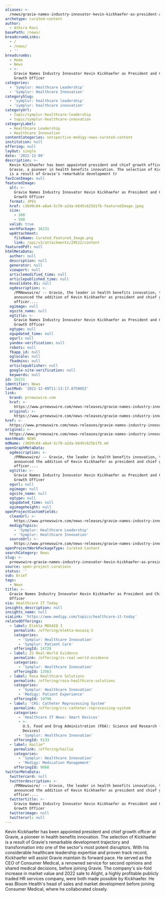 ```yaml
---
aliases: >-
  /news/gravie-names-industry-innovator-kevin-kickhaefer-as-president-and-chief-growth-officer
archetype: curated-content
author:
  - Athira Ravi
basePath: /news/
breadcrumbLinks:
  - /
  - /news/
  - ''
breadcrumbs:
  - Home
  - News
  - >-
    Gravie Names Industry Innovator Kevin Kickhaefer as President and Chief
    Growth Officer
categories:
  - 'Symplur: Healthcare Leadership'
  - 'Symplur: Healthcare Innovation'
categorySlug:
  - 'symplur: healthcare leadership'
  - 'symplur: healthcare innovation'
categoryUrl:
  - topic/symplur-healthcare-leadership
  - topic/symplur-healthcare-innovation
categoryLabel:
  - Healthcare Leadership
  - Healthcare Innovation
contentCategories: netspective-medigy-news-curated-content
institution: null
offering: null
layOut: single
date: '2022-12-09'
description: >-
  Kevin Kickhaefer has been appointed president and chief growth officer at
  Gravie, a pioneer in health benefits innovation. The selection of Kickhaefer
  is a result of Gravie's remarkable development tr
favIconImage: null
featuredImage:
  alt: >-
    Gravie Names Industry Innovator Kevin Kickhaefer as President and Chief
    Growth Officer
  format: JPEG
  href: c3699c84-a8a4-5c78-a2da-b645c625b1fb-featuredImage.jpeg
  size:
    - 300
    - 590
  valid: true
  workPackage: 16231
  wpAttachment:
    fileName: Curated_Featured_Image.png
    link: /api/v3/attachments/29522/content
featuredPdf: null
htmlMetaData:
  author: null
  description: null
  generator: null
  viewport: null
  articlemodified_time: null
  articlepublished_time: null
  msvalidate.01: null
  ogdescription: >-
    /PRNewswire/ -- Gravie, the leader in health benefits innovation, today
    announced the addition of Kevin Kickhaefer as president and chief growth
    officer....
  ogimage: null
  ogsite_name: null
  ogtitle: >-
    Gravie Names Industry Innovator Kevin Kickhaefer as President and Chief
    Growth Officer
  ogtype: null
  ogupdated_time: null
  ogurl: null
  yandex-verification: null
  robots: null
  fbapp_id: null
  oglocale: null
  fbadmins: null
  articlepublisher: null
  google-site-verification: null
  keywords: null
id: 16231
identifier: News
lastMod: '2022-12-09T11:13:17.875905Z'
link:
  brand: prnewswire.com
  href: >-
    https://www.prnewswire.com/news-releases/gravie-names-industry-innovator-kevin-kickhaefer-as-president-and-chief-growth-officer-301678413.html
  original: >-
    https://www.prnewswire.com/news-releases/gravie-names-industry-innovator-kevin-kickhaefer-as-president-and-chief-growth-officer-301678413.html
href: >-
  https://www.prnewswire.com/news-releases/gravie-names-industry-innovator-kevin-kickhaefer-as-president-and-chief-growth-officer-301678413.html
original: >-
  https://www.prnewswire.com/news-releases/gravie-names-industry-innovator-kevin-kickhaefer-as-president-and-chief-growth-officer-301678413.html
mastHead: NEWS
mdName: c3699c84-a8a4-5c78-a2da-b645c625b1fb.md
openGraphMetaData:
  ogdescription: >-
    /PRNewswire/ -- Gravie, the leader in health benefits innovation, today
    announced the addition of Kevin Kickhaefer as president and chief growth
    officer....
  ogtitle: >-
    Gravie Names Industry Innovator Kevin Kickhaefer as President and Chief
    Growth Officer
  ogurl: null
  ogimage: null
  ogsite_name: null
  ogtype: null
  ogupdated_time: null
  ogimageheight: null
openProjectCustomFields:
  cleanUrl: >-
    https://www.prnewswire.com/news-releases/gravie-names-industry-innovator-kevin-kickhaefer-as-president-and-chief-growth-officer-301678413.html
  medigyTopics:
    - 'Symplur: Healthcare Leadership'
    - 'Symplur: Healthcare Innovation'
  sourceUrl: >-
    https://www.prnewswire.com/news-releases/gravie-names-industry-innovator-kevin-kickhaefer-as-president-and-chief-growth-officer-301678413.html
openProjectWorkPackageType: Curated Content
searchCategory: News
slug: >-
  prnewswire-gravie-names-industry-innovator-kevin-kickhaefer-as-president-and-chief-growth-officer
source: open-project-curations
status: ''
sub: brief
tags:
  - News
title: >-
  Gravie Names Industry Innovator Kevin Kickhaefer as President and Chief Growth
  Officer
via: Healthcare IT Today
insights_description: null
insights_name: null
viaLink: 'https://www.medigy.com/topics/healthcare-it-today'
relatedOfferings:
  - label: Elekta MOSAIQ 3
    permalink: /offering/elekta-mosaiq-3
    categories:
      - 'Symplur: Healthcare Innovation'
      - 'Symplur: Patient Care'
    offeringId: 14728
  - label: ZS Real-World Evidence
    permalink: /offering/zs-real-world-evidence
    categories:
      - 'Symplur: Healthcare Innovation'
    offeringId: 13563
  - label: Rasa Healthcare Solutions
    permalink: /offering/rasa-healthcare-solutions
    categories:
      - 'Symplur: Healthcare Innovation'
      - 'Medigy: Patient Experience'
    offeringId: 10796
  - label: 'CRS: Catheter Reprocessing System'
    permalink: /offering/crs-catheter-reprocessing-system
    categories:
      - 'Healthcare IT News: Smart Devices'
      - >-
        U.S. Food and Drug Administration (FDA): Science and Research (Medical
        Devices)
      - 'Symplur: Healthcare Innovation'
    offeringId: 9133
  - label: Hailie™
    permalink: /offering/hailie
    categories:
      - 'Symplur: Healthcare Innovation'
      - 'Medigy: Medication Management'
    offeringId: 9068
twitterMetaData:
  twittercard: null
  twitterdescription: >-
    /PRNewswire/ -- Gravie, the leader in health benefits innovation, today
    announced the addition of Kevin Kickhaefer as president and chief growth
    officer....
  twittertitle: >-
    Gravie Names Industry Innovator Kevin Kickhaefer as President and Chief
    Growth Officer
  twitterimage: null
  twitterurl: null
---
```

<p>Kevin Kickhaefer has been appointed president and chief growth officer at Gravie, a pioneer in health benefits innovation. The selection of Kickhaefer is a result of Gravie's remarkable development trajectory and transformation into one of the sector's most potent disruptors. With his considerable healthcare leadership expertise and proven track record, Kickhaefer will assist Gravie maintain its forward pace. He served as the CEO of Consumer Medical, a renowned service for second opinions and shared medical decisions, before joining Gravie. The company's six-fold increase in market value and 2022 sale to Alight, a highly profitable publicly traded HR services company, were both made possible by Kickhaefer. He was Bloom Health's head of sales and market development before joining Consumer Medical, where he collaborated closely.</p>